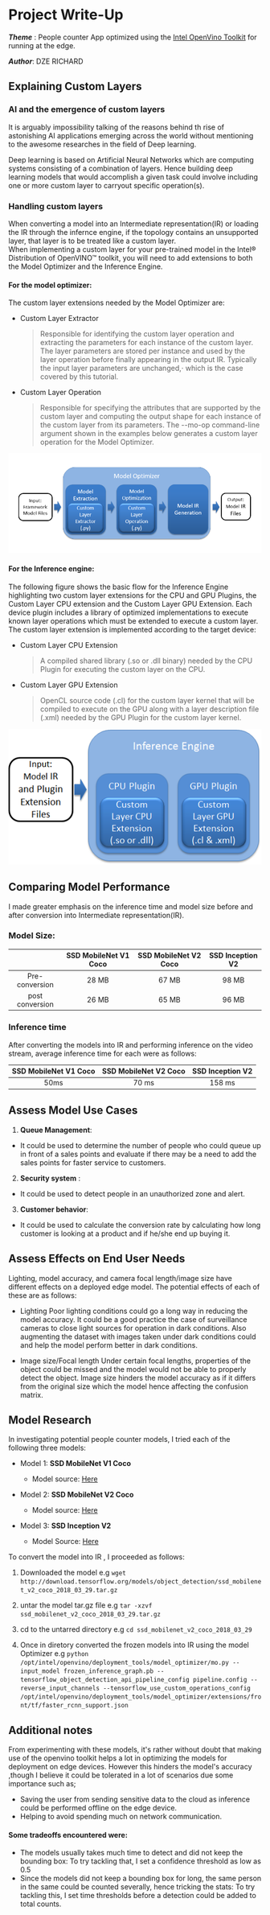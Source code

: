 # Project Write-Up

**_Theme_** : People counter App optimized using the [Intel OpenVino Toolkit](https://software.intel.com/content/www/us/en/develop/tools/openvino-toolkit.html) for running at the edge.

**_Author_**: DZE RICHARD


## Explaining Custom Layers

### AI and the emergence of custom layers
It is arguably impossibility talking of the reasons behind th rise of astonishing AI applications emerging across the world without mentioning to the awesome researches in the field of Deep learning.

Deep learning is based on Artificial Neural Networks which are computing systems consisting of a combination of layers. Hence building deep learning models that would accomplish a given task could involve including one or more custom layer to carryout specific operation(s).

### Handling custom layers
When converting a model into an Intermediate representation(IR) or loading the IR through the infernce engine, if the topology contains an unsupported layer, that layer is to be treated like a custom layer.  
When implementing a custom layer for your pre-trained model in the Intel® Distribution of OpenVINO™ toolkit, you will need to add extensions to both the Model Optimizer and the Inference Engine.
#### For the model optimizer:
The custom layer extensions needed by the Model Optimizer are:

* Custom Layer Extractor
     > Responsible for identifying the custom layer operation and extracting the parameters for each instance of the custom layer. The layer parameters
     > are stored per instance and used by the layer operation before finally appearing in the output IR. Typically the input layer parameters are unchanged,⋅
     > which is the case covered by this tutorial.

* Custom Layer Operation
     > Responsible for specifying the attributes that are supported by the custom layer and computing the output shape for each instance of the custom layer from its parameters. 
     > The --mo-op command-line argument shown in the examples below generates a custom layer operation for the Model Optimizer.

![Model Optimizer extension](./images/MO_extensions_flow.png)

#### For the Inference engine:
The following figure shows the basic flow for the Inference Engine highlighting two custom layer extensions for the CPU and GPU Plugins, the Custom Layer CPU extension and the Custom Layer GPU Extension.
Each device plugin includes a library of optimized implementations to execute known layer operations which must be extended to execute a custom layer. The custom layer extension is implemented according to the target device:

* Custom Layer CPU Extension
     >A compiled shared library (.so or .dll binary) needed by the CPU Plugin for executing the custom layer on the CPU.
* Custom Layer GPU Extension
     >OpenCL source code (.cl) for the custom layer kernel that will be compiled to execute on the GPU along with a layer description file (.xml) needed by the GPU Plugin for the custom layer kernel.

![Inference Engine extension](./images/IE_extensions_flow.png)



## Comparing Model Performance

I made greater emphasis on the inference time and model size before and after conversion into Intermediate representation(IR).

### Model Size: ###

|                       | **SSD MobileNet V1 Coco** | **SSD MobileNet V2 Coco** | **SSD Inception V2** |
| :-------------------: |   :-------------------:   |   :-------------------:   |   :--------------:   |
| Pre-conversion        |          28 MB            |         67 MB       	     |          98 MB       |
|  post conversion      |          26 MB            |         65 MB             |          96 MB       |

### Inference time ###
After converting the models into IR and performing inference on the video stream, average inference time for each were as follows:

| **SSD MobileNet V1 Coco** | **SSD MobileNet V2 Coco** | **SSD Inception V2** |
|   :-------------------:   |   :-------------------:   |   :--------------:   |
|          50ms             |         70 ms       	 |        158 ms        |

## Assess Model Use Cases

1. **Queue Management**:

  * It could be used to determine the number of people who could queue up in front of a sales points and evaluate if there may be a need to add the sales points for faster service to customers.

2. **Security system** :

  * It could be used to detect people in an unauthorized zone and alert.

3. **Customer behavior**:

  * It could be used to calculate the conversion rate by calculating how long customer is looking at a product and if he/she end up buying it.

## Assess Effects on End User Needs

Lighting, model accuracy, and camera focal length/image size have different effects on a
deployed edge model. The potential effects of each of these are as follows:

* Lighting
   Poor lighting conditions could go a long way in reducing the model accuracy. It could be a good practice the case of surveillance cameras to close light sources for operation in dark conditions. Also augmenting the dataset with images taken under dark conditions could and help the model perform better in dark conditions.  


* Image size/Focal length
    Under certain focal lengths, properties of the object could be missed and the model would not be able to properly detect the object. Image size hinders the model accuracy as if it differs from the original size which the model hence affecting the confusion matrix.

## Model Research

In investigating potential people counter models, I tried each of the following three models:

- Model 1: **SSD MobileNet V1 Coco**
  - Model source: [Here](http://download.tensorflow.org/models/object_detection/ssd_mobilenet_v1_coco_2018_01_28.tar.gz)


- Model 2: **SSD MobileNet V2 Coco**
  - Model source: [Here](http://download.tensorflow.org/models/object_detection/ssd_mobilenet_v2_coco_2018_03_29.tar.gz)


- Model 3: **SSD Inception V2**
  - Model Source: [Here](http://download.tensorflow.org/models/object_detection/ssd_mobilenet_v2_coco_2018_03_29.tar.gz)

To convert the model into IR , I proceeded as follows:
1. Downloaded the model
    e.g ```wget http://download.tensorflow.org/models/object_detection/ssd_mobilenet_v2_coco_2018_03_29.tar.gz```

2. untar the model tar.gz file
    e.g ```tar -xzvf ssd_mobilenet_v2_coco_2018_03_29.tar.gz```

3. cd to the untarred directory
    e.g ```cd ssd_mobilenet_v2_coco_2018_03_29```

4. Once in diretory converted the frozen models into IR using the model Optimizer
    e.g ```python /opt/intel/openvino/deployment_tools/model_optimizer/mo.py --input_model frozen_inference_graph.pb --tensorflow_object_detection_api_pipeline_config pipeline.config --reverse_input_channels --tensorflow_use_custom_operations_config /opt/intel/openvino/deployment_tools/model_optimizer/extensions/front/tf/faster_rcnn_support.json```

## Additional notes

From experimenting with these models, it's rather without doubt that making use of the openvino toolkit helps a lot in optimizing the models for deployment on edge devices.
However this hinders the model's accuracy ,though I believe it could be tolerated in a lot of scenarios due some importance such as;
- Saving the user from sending sensitive data to the cloud as inference could be performed offline on the edge device.
- Helping to avoid spending much on network communication.
#### Some tradeoffs encountered were:
- The models usually takes much time to detect and did not keep the bounding box: To try tackling that, I set a confidence threshold as low as 0.5
- Since the models did not keep a bounding box for long, the same person in the same could be counted severally, hence tricking the stats:  To try tackling this, I set time thresholds before a detection could be added to total counts.
